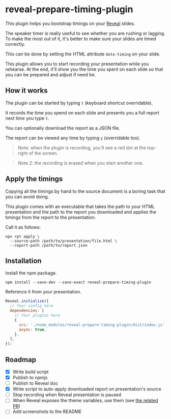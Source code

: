 # reveal-prepare-timing-plugin

This plugin helps you bootstrap timings on your [Reveal](https://github.com/hakimel/reveal.js) slides.

The speaker timer is really useful to see whether you are rushing or lagging. To make the most out of it, it's better to make sure your slides are timed correctly. 

This can be done by setting the HTML attribute `data-timing` on your slide.

This plugin allows you to start recording your presentation while you rehearse. At the end, it'll show you the time you spent on each slide so that you can be prepared and adjust if need be.

## How it works

The plugin can be started by typing `t` (keyboard shortcut overridable).

It records the time you spend on each slide and presents you a full report next time you type `t`.

You can optionally download the report as a JSON file.

The report can be viewed any time by typing `y` (overridable too).

> Note: when the plugin is recording, you'll see a red dot at the top-right of the screen.

> Note 2: the recording is erased when you start another one.

## Apply the timings

Copying all the timings by hand to the source document is a boring task that you can avoid doing.

This plugin comes with an executable that takes the path to your HTML presentation and the path to the report you downloaded and applies the timings from the report to the presentation.

Call it as follows: 

```
npx rpt apply \
  --source-path /path/to/presentation/file.html \
  --report-path /path/to/report.json
```

## Installation

Install the npm package.

```shell script
npm install --save-dev --save-exact reveal-prepare-timing-plugin
```

Reference it from your presentation.

```js
Reveal.initialize({
  // Your config here
  dependencies: [
    // Your plugins here
    { 
      src: './node_modules/reveal-prepare-timing-plugin/dist/index.js', 
      async: true,
    },
  ],
});
```

## Roadmap

- [x] Write build script
- [x] Publish to npmjs
- [ ] Publish to Reveal doc
- [x] Write script to auto-apply downloaded report on presentation's source
- [ ] Stop recording when Reveal presentation is paused
- [ ] When Reveal exposes the theme variables, use them (see [the related PR](https://github.com/hakimel/reveal.js/pull/2521))
- [ ] Add screenshots to the README
